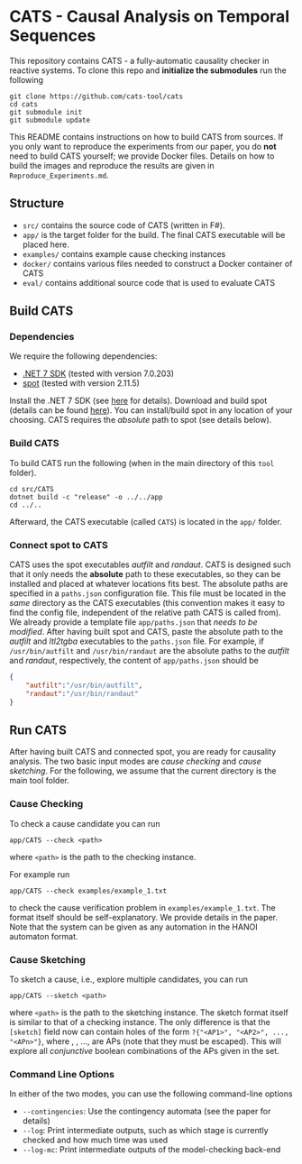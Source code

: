 # CATS - Causal Analysis on Temporal Sequences

This repository contains CATS - a fully-automatic causality checker in reactive systems.
To clone this repo and **initialize the submodules** run the following

```shell
git clone https://github.com/cats-tool/cats
cd cats
git submodule init
git submodule update
```

This README contains instructions on how to build CATS from sources. 
If you only want to reproduce the experiments from our paper, you do **not** need to build CATS yourself; we provide Docker files.
Details on how to build the images and reproduce the results are given in `Reproduce_Experiments.md`.

## Structure 

- `src/` contains the source code of CATS (written in F#). 
- `app/` is the target folder for the build. The final CATS executable will be placed here.
- `examples/` contains example cause checking instances
- `docker/` contains various files needed to construct a Docker container of CATS 
- `eval/` contains additional source code that is used to evaluate CATS


## Build CATS

### Dependencies

We require the following dependencies:

- [.NET 7 SDK](https://dotnet.microsoft.com/en-us/download) (tested with version 7.0.203)
- [spot](https://spot.lrde.epita.fr/) (tested with version 2.11.5)

Install the .NET 7 SDK (see [here](https://dotnet.microsoft.com/en-us/download) for details).
Download and build spot (details can be found [here](https://spot.lrde.epita.fr/)). 
You can install/build spot in any location of your choosing. 
CATS requires the *absolute* path to spot (see details below).


### Build CATS

To build CATS run the following (when in the main directory of this `tool` folder).

```shell
cd src/CATS
dotnet build -c "release" -o ../../app
cd ../..
```

Afterward, the CATS executable (called `CATS`) is located in the `app/` folder.


### Connect spot to CATS

CATS uses the spot executables *autfilt* and *randaut*.
CATS is designed such that it only needs the **absolute** path to these executables, so they can be installed and placed at whatever locations fits best.
The absolute paths are specified in a `paths.json` configuration file. 
This file must be located in the *same* directory as the CATS executables (this convention makes it easy to find the config file, independent of the relative path CATS is called from). 
We already provide a template file `app/paths.json` that *needs to be modified*. 
After having built spot and CATS, paste the absolute path to the *autfilt* and *ltl2tgba* executables to the `paths.json` file. 
For example, if `/usr/bin/autfilt` and `/usr/bin/randaut` are the absolute paths to the *autfilt* and *randaut*, respectively, the content of `app/paths.json` should be

```json
{
    "autfilt":"/usr/bin/autfilt",
    "randaut":"/usr/bin/randaut"
}
```

## Run CATS

After having built CATS and connected spot, you are ready for causality analysis. 
The two basic input modes are *cause checking* and *cause sketching*.
For the following, we assume that the current directory is the main tool folder. 

### Cause Checking

To check a cause candidate you can run 

```shell
app/CATS --check <path>
```
where `<path>` is the path to the checking instance.

For example run
```shell
app/CATS --check examples/example_1.txt
```
to check the cause verification problem in `examples/example_1.txt`. 
The format itself should be self-explanatory. 
We provide details in the paper.
Note that the system can be given as any automation in the HANOI automaton format. 

### Cause Sketching

To sketch a cause, i.e., explore multiple candidates, you can run 

```shell
app/CATS --sketch <path>
```

where `<path>` is the path to the sketching instance.
The sketch format itself is similar to that of a checking instance. 
The only difference is that the `[sketch]` field now can contain holes of the form `?{"<AP1>", "<AP2>", ..., "<APn>"}`, where <AP1>, <AP2>, ..., <APn> are APs (note that they must be escaped).
This will explore all *conjunctive* boolean combinations of the APs given in the set.

### Command Line Options

In either of the two modes, you can use the following command-line options 

- `--contingencies`: Use the contingency automata (see the paper for details)
- `--log`: Print intermediate outputs, such as which stage is currently checked and how much time was used
- `--log-mc`: Print intermediate outputs of the model-checking back-end
